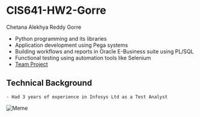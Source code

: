 # CIS641-HW2-Gorre
Chetana Alekhya Reddy Gorre

*  Python programming and its libraries
*  Application development using Pega systems
*  Building workflows and reports in Oracle E-Business suite using PL/SQL
*  Functional testing using automation tools like Selenium
* [Team Project](https://github.com/maheswarreddy01/GVSU-CIS641-Amigos)


## Technical Background
    - Had 3 years of experience in Infosys Ltd as a Test Analyst
    


![Meme](https://ih1.redbubble.net/image.875111905.4798/flat,750x,075,f-pad,750x1000,f8f8f8.jpg)